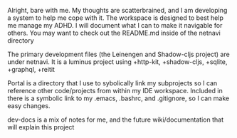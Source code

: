 Alright, bare with me. My thoughts are scatterbrained, and I am developing a system to help me cope with it. The workspace is designed to best help me manage my ADHD. I will document what I can to make it navigable for others. You may want to check out the README.md inside of the netnavi directory

The primary development files (the Leinengen and Shadow-cljs project) are under netnavi. It is a luminus project using +http-kit, +shadow-cljs, +sqlite, +graphql, +reitit

Portal is a directory that I use to sybolically link my subprojects so I can reference other code/projects from within my IDE workspace. Included in there is a symbolic link to my .emacs, .bashrc, and .gitignore, so I can make easy changes.

dev-docs is a mix of notes for me, and the future wiki/documentation that will explain this project